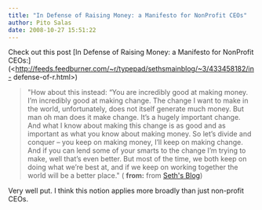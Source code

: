 ```yaml
---
title: "In Defense of Raising Money: a Manifesto for NonProfit CEOs"
author: Pito Salas
date: 2008-10-27 15:51:22
---
```



Check out this post [In Defense of Raising Money: a Manifesto for NonProfit
CEOs:](<http://feeds.feedburner.com/~r/typepad/sethsmainblog/~3/433458182/in-
defense-of-r.html>)

> "How about this instead: “You are incredibly good at making money. I’m
> incredibly good at making change. The change I want to make in the world,
> unfortunately, does not itself generate much money. But man oh man does it
> make change. It’s a hugely important change. And what I know about making
> this change is as good and as important as what you know about making money.
> So let’s divide and conquer – you keep on making money, I’ll keep on making
> change. And if you can lend some of your smarts to the change I’m trying to
> make, well that’s even better. But most of the time, we both keep on doing
> what we’re best at, and if we keep on working together the world will be a
> better place." ( **from:** from [Seth's
> Blog](<http://sethgodin.typepad.com/seths_blog/index.rdf>))

Very well put. I think this notion applies more broadly than just non-profit
CEOs.


